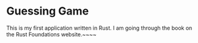 # Guessing Game
This is my first application written in Rust. I am going through the book on the Rust Foundations website.~~~~
